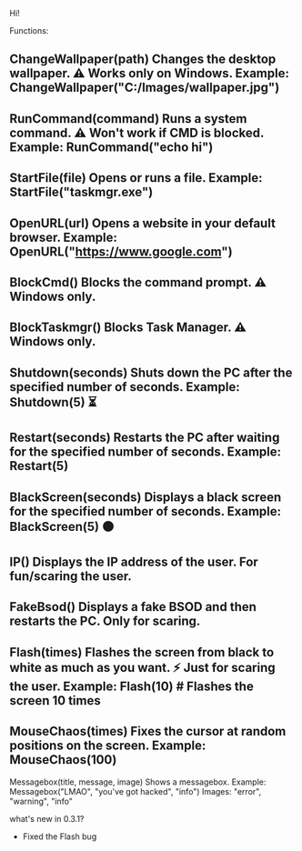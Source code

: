 Hi!

Functions:

ChangeWallpaper(path)
Changes the desktop wallpaper.
⚠️ Works only on Windows.
Example: ChangeWallpaper("C:/Images/wallpaper.jpg")
-------------------------------------------

RunCommand(command)
Runs a system command.
⚠️ Won't work if CMD is blocked.
Example: RunCommand("echo hi")
------------------
StartFile(file)
Opens or runs a file.
Example: StartFile("taskmgr.exe")
------------
OpenURL(url)
Opens a website in your default browser.
Example: OpenURL("https://www.google.com")
----------
BlockCmd()
Blocks the command prompt.
⚠️ Windows only.
-------------
BlockTaskmgr()
Blocks Task Manager.
⚠️ Windows only.
-----
Shutdown(seconds)
Shuts down the PC after the specified number of seconds.
Example: Shutdown(5) ⏳
-----
Restart(seconds)
Restarts the PC after waiting for the specified number of seconds.
Example: Restart(5) 
---
BlackScreen(seconds)
Displays a black screen for the specified number of seconds.
Example: BlackScreen(5) ⚫
----
IP()
Displays the IP address of the user. For fun/scaring the user. 
----
FakeBsod()
Displays a fake BSOD and then restarts the PC. Only for scaring. 
-----
Flash(times)
Flashes the screen from black to white as much as you want. ⚡
Just for scaring the user.
Example: Flash(10) # Flashes the screen 10 times
----
MouseChaos(times)
Fixes the cursor at random positions on the screen.
Example: MouseChaos(100) 
-----
Messagebox(title, message, image)
Shows a messagebox.
Example: Messagebox("LMAO", "you've got hacked", "info")
Images: "error", "warning", "info"

what's new in 0.3.1?
- Fixed the Flash bug
